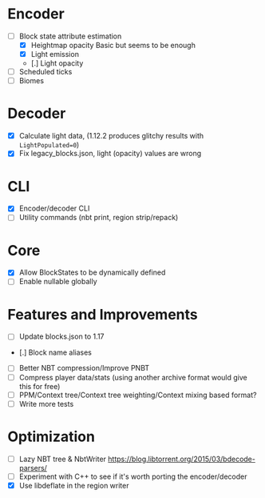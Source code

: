 
# Encoder
- [ ] Block state attribute estimation
  - [x] Heightmap opacity
    Basic but seems to be enough
  - [x] Light emission
  - [.] Light opacity
- [ ] Scheduled ticks
- [ ] Biomes

# Decoder
- [x] Calculate light data, (1.12.2 produces glitchy results with `LightPopulated=0`)
- [x] Fix legacy_blocks.json, light (opacity) values are wrong

# CLI
- [x] Encoder/decoder CLI
- [ ] Utility commands (nbt print, region strip/repack)

# Core
- [x] Allow BlockStates to be dynamically defined
- [ ] Enable nullable globally

# Features and Improvements
- [ ] Update blocks.json to 1.17
- [.] Block name aliases
- [ ] Better NBT compression/Improve PNBT
- [ ] Compress player data/stats (using another archive format would give this for free)
- [ ] PPM/Context tree/Context tree weighting/Context mixing based format?
- [ ] Write more tests

# Optimization
- [ ] Lazy NBT tree & NbtWriter
  https://blog.libtorrent.org/2015/03/bdecode-parsers/
- [ ] Experiment with C++ to see if it's worth porting the encoder/decoder
- [x] Use libdeflate in the region writer